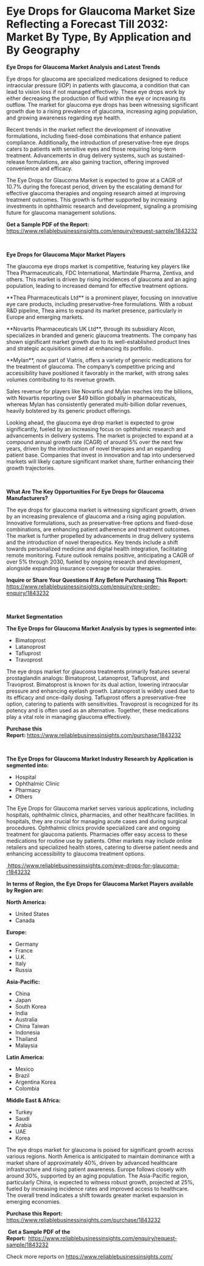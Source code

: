 <p><h1>Eye Drops for Glaucoma Market Size Reflecting a Forecast Till 2032: Market By Type, By Application and By Geography</h1></p><p><strong>Eye Drops for Glaucoma Market Analysis and Latest Trends</strong></p>
<p><p>Eye drops for glaucoma are specialized medications designed to reduce intraocular pressure (IOP) in patients with glaucoma, a condition that can lead to vision loss if not managed effectively. These eye drops work by either decreasing the production of fluid within the eye or increasing its outflow. The market for glaucoma eye drops has been witnessing significant growth due to a rising prevalence of glaucoma, increasing aging population, and growing awareness regarding eye health. </p><p>Recent trends in the market reflect the development of innovative formulations, including fixed-dose combinations that enhance patient compliance. Additionally, the introduction of preservative-free eye drops caters to patients with sensitive eyes and those requiring long-term treatment. Advancements in drug delivery systems, such as sustained-release formulations, are also gaining traction, offering improved convenience and efficacy.</p><p>The Eye Drops for Glaucoma Market is expected to grow at a CAGR of 10.7% during the forecast period, driven by the escalating demand for effective glaucoma therapies and ongoing research aimed at improving treatment outcomes. This growth is further supported by increasing investments in ophthalmic research and development, signaling a promising future for glaucoma management solutions.</p></p>
<p><strong>Get a Sample PDF of the Report:&nbsp;</strong> <a href="https://www.reliablebusinessinsights.com/enquiry/request-sample/1843232?utm_campaign=2274&utm_medium=2&utm_source=Github&utm_content=ia&utm_term=08032025&utm_id=eye-drops-for-glaucoma">https://www.reliablebusinessinsights.com/enquiry/request-sample/1843232</a></p>
<p>&nbsp;</p>
<p><strong>Eye Drops for Glaucoma Major Market Players</strong></p>
<p><p>The glaucoma eye drops market is competitive, featuring key players like Thea Pharmaceuticals, FDC International, Martindale Pharma, Zentiva, and others. This market is driven by rising incidences of glaucoma and an aging population, leading to increased demand for effective treatment options.</p><p>**Thea Pharmaceuticals Ltd** is a prominent player, focusing on innovative eye care products, including preservative-free formulations. With a robust R&D pipeline, Thea aims to expand its market presence, particularly in Europe and emerging markets.</p><p>**Novartis Pharmaceuticals UK Ltd**, through its subsidiary Alcon, specializes in branded and generic glaucoma treatments. The company has shown significant market growth due to its well-established product lines and strategic acquisitions aimed at enhancing its portfolio.</p><p>**Mylan**, now part of Viatris, offers a variety of generic medications for the treatment of glaucoma. The company’s competitive pricing and accessibility have positioned it favorably in the market, with strong sales volumes contributing to its revenue growth.</p><p>Sales revenue for players like Novartis and Mylan reaches into the billions, with Novartis reporting over $49 billion globally in pharmaceuticals, whereas Mylan has consistently generated multi-billion dollar revenues, heavily bolstered by its generic product offerings.</p><p>Looking ahead, the glaucoma eye drop market is expected to grow significantly, fueled by an increasing focus on ophthalmic research and advancements in delivery systems. The market is projected to expand at a compound annual growth rate (CAGR) of around 5% over the next few years, driven by the introduction of novel therapies and an expanding patient base. Companies that invest in innovation and tap into underserved markets will likely capture significant market share, further enhancing their growth trajectories.</p></p>
<p>&nbsp;</p>
<p><strong>What Are The Key Opportunities For Eye Drops for Glaucoma Manufacturers?</strong></p>
<p><p>The eye drops for glaucoma market is witnessing significant growth, driven by an increasing prevalence of glaucoma and a rising aging population. Innovative formulations, such as preservative-free options and fixed-dose combinations, are enhancing patient adherence and treatment outcomes. The market is further propelled by advancements in drug delivery systems and the introduction of novel therapeutics. Key trends include a shift towards personalized medicine and digital health integration, facilitating remote monitoring. Future outlook remains positive, anticipating a CAGR of over 5% through 2030, fueled by ongoing research and development, alongside expanding insurance coverage for ocular therapies.</p></p>
<p><strong>Inquire or Share Your Questions If Any Before Purchasing This Report:</strong> <a href="https://www.reliablebusinessinsights.com/enquiry/pre-order-enquiry/1843232?utm_campaign=2274&utm_medium=2&utm_source=Github&utm_content=ia&utm_term=08032025&utm_id=eye-drops-for-glaucoma">https://www.reliablebusinessinsights.com/enquiry/pre-order-enquiry/1843232</a></p>
<p>&nbsp;</p>
<p><strong>Market Segmentation</strong></p>
<p><strong>The Eye Drops for Glaucoma Market Analysis by types is segmented into:</strong></p>
<p><ul><li>Bimatoprost</li><li>Latanoprost</li><li>Tafluprost</li><li>Travoprost</li></ul></p>
<p><p>The eye drops market for glaucoma treatments primarily features several prostaglandin analogs: Bimatoprost, Latanoprost, Tafluprost, and Travoprost. Bimatoprost is known for its dual action, lowering intraocular pressure and enhancing eyelash growth. Latanoprost is widely used due to its efficacy and once-daily dosing. Tafluprost offers a preservative-free option, catering to patients with sensitivities. Travoprost is recognized for its potency and is often used as an alternative. Together, these medications play a vital role in managing glaucoma effectively.</p></p>
<p><strong>Purchase this Report:&nbsp;</strong><a href="https://www.reliablebusinessinsights.com/purchase/1843232?utm_campaign=2274&utm_medium=2&utm_source=Github&utm_content=ia&utm_term=08032025&utm_id=eye-drops-for-glaucoma">https://www.reliablebusinessinsights.com/purchase/1843232</a></p>
<p>&nbsp;</p>
<p><strong>The Eye Drops for Glaucoma Market Industry Research by Application is segmented into:</strong></p>
<p><ul><li>Hospital</li><li>Ophthalmic Clinic</li><li>Pharmacy</li><li>Others</li></ul></p>
<p><p>The Eye Drops for Glaucoma market serves various applications, including hospitals, ophthalmic clinics, pharmacies, and other healthcare facilities. In hospitals, they are crucial for managing acute cases and during surgical procedures. Ophthalmic clinics provide specialized care and ongoing treatment for glaucoma patients. Pharmacies offer easy access to these medications for routine use by patients. Other markets may include online retailers and specialized health stores, catering to diverse patient needs and enhancing accessibility to glaucoma treatment options.</p></p>
<p><a href="https://www.reliablebusinessinsights.com/eye-drops-for-glaucoma-r1843232?utm_campaign=2274&utm_medium=2&utm_source=Github&utm_content=ia&utm_term=08032025&utm_id=eye-drops-for-glaucoma">&nbsp;https://www.reliablebusinessinsights.com/eye-drops-for-glaucoma-r1843232</a></p>
<p><strong>In terms of Region, the Eye Drops for Glaucoma Market Players available by Region are:</strong></p>
<p>
    <p> <strong> North America: </strong>
        <ul>
            <li>United States</li>
            <li>Canada</li>
        </ul>
        </p> 
    <p> <strong> Europe: </strong>
        <ul>
            <li>Germany</li>
            <li>France</li>
            <li>U.K.</li>
            <li>Italy</li>
            <li>Russia</li>
        </ul>
        </p> 
    <p> <strong> Asia-Pacific: </strong>
        <ul>
            <li>China</li>
            <li>Japan</li>
            <li>South Korea</li>
            <li>India</li>
            <li>Australia</li>
            <li>China Taiwan</li>
            <li>Indonesia</li>
            <li>Thailand</li>
            <li>Malaysia</li>
        </ul>
        </p> 
    <p> <strong> Latin America: </strong>
        <ul>
            <li>Mexico</li>
            <li>Brazil</li>
            <li>Argentina Korea</li>
            <li>Colombia</li>
        </ul>
        </p> 
    <p> <strong> Middle East & Africa: </strong>
        <ul>
            <li>Turkey</li>
            <li>Saudi</li>
            <li>Arabia</li>
            <li>UAE</li>
            <li>Korea</li>
        </ul>
    </p>
    </p>
<p><p>The eye drops market for glaucoma is poised for significant growth across various regions. North America is anticipated to maintain dominance with a market share of approximately 40%, driven by advanced healthcare infrastructure and rising patient awareness. Europe follows closely with around 30%, supported by an aging population. The Asia-Pacific region, particularly China, is expected to witness robust growth, projected at 25%, fueled by increasing incidence rates and improved access to healthcare. The overall trend indicates a shift towards greater market expansion in emerging economies.</p></p>
<p><strong>Purchase this Report: </strong><a href="https://www.reliablebusinessinsights.com/purchase/1843232?utm_campaign=2274&utm_medium=2&utm_source=Github&utm_content=ia&utm_term=08032025&utm_id=eye-drops-for-glaucoma">https://www.reliablebusinessinsights.com/purchase/1843232</a></p>
<p>&nbsp;<strong>Get a Sample PDF of the Report:&nbsp;&nbsp;</strong><a href="https://www.reliablebusinessinsights.com/enquiry/request-sample/1843232?utm_campaign=2274&utm_medium=2&utm_source=Github&utm_content=ia&utm_term=08032025&utm_id=eye-drops-for-glaucoma">https://www.reliablebusinessinsights.com/enquiry/request-sample/1843232</a></p>
<p><strong></strong></p>
<p>Check more reports on <a href="https://www.reliablebusinessinsights.com/?utm_campaign=2274&utm_medium=2&utm_source=Github&utm_content=ia&utm_term=08032025&utm_id=eye-drops-for-glaucoma">https://www.reliablebusinessinsights.com/</a></p>